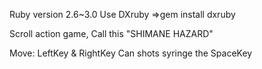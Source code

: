 Ruby version 2.6~3.0
Use DXruby =>gem install dxruby

Scroll action game, Call this "SHIMANE HAZARD"

Move: LeftKey & RightKey
      Can shots syringe the SpaceKey
